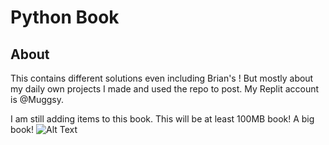 # Python Book
## About
This contains different solutions even including Brian's <Practicle Introduction To Python>! But mostly about my daily own projects I made and used the repo to post. My Replit account is @Muggsy.

I am still adding items to this book. This will be at least 100MB book! A big book!
![Alt Text](https://media.giphy.com/media/vFKqnCdLPNOKc/giphy.gif)
